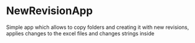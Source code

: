# NewRevisionApp
Simple app which allows to copy folders and creating it with new revisions, applies changes to the excel files and changes strings inside
